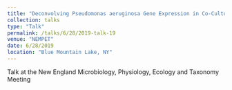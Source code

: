 ```yaml
---
title: "Deconvolving Pseudomonas aeruginosa Gene Expression in Co-Culture with Candida albicans: a Machine Learning Approach"
collection: talks
type: "Talk"
permalink: /talks/6/28/2019-talk-19
venue: "NEMPET"
date: 6/28/2019
location: "Blue Mountain Lake, NY"
---
```


Talk at the New England Microbiology, Physiology, Ecology and Taxonomy Meeting
